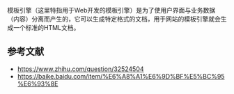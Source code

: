 模板引擎（这里特指用于Web开发的模板引擎）是为了使用户界面与业务数据（内容）分离而产生的，它可以生成特定格式的文档，用于网站的模板引擎就会生成一个标准的HTML文档。

## 参考文献

- https://www.zhihu.com/question/32524504
- https://baike.baidu.com/item/%E6%A8%A1%E6%9D%BF%E5%BC%95%E6%93%8E
